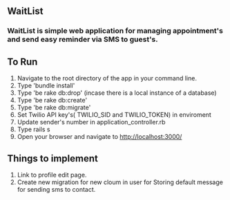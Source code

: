 ## WaitList
### WaitList is simple web application for managing appointment's and send easy reminder via SMS to guest's.

## To Run

1. Navigate to the root directory of the app in your command line.
2. Type 'bundle install'
3. Type 'be rake db:drop' (incase there is a local instance of a database)
4. Type 'be rake db:create'
5. Type 'be rake db:migrate'
6. Set Twilio API key's( TWILIO_SID and TWILIO_TOKEN) in enviroment
7. Update sender's number in application_controller.rb
8. Type rails s
9. Open your browser and navigate to [http://localhost:3000/](http://localhost:3000)

## Things to implement
 1. Link to profile edit page.
 2. Create new migration for new cloum in user for Storing default message for sending sms to contact.
